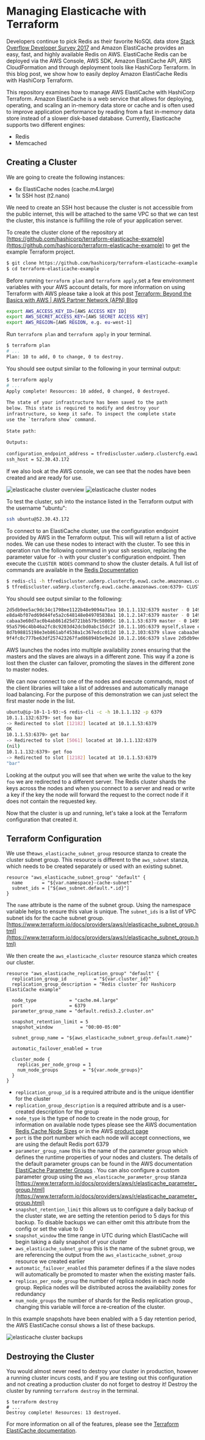 # Managing Elasticache with Terraform
Developers continue to pick Redis as their favorite NoSQL data store [Stack Overflow Developer Survey 2017](https://insights.stackoverflow.com/survey/2017#technology-most-loved-dreaded-and-wanted-databases) and Amazon ElastiCache provides an easy, fast, and highly available Redis on AWS.  ElastiCache Redis can be deployed via the AWS Console, AWS SDK, Amazon ElastiCache API, AWS CloudFormation and through deployment tools like HashiCorp Terraform.  In this blog post, we show how to easily deploy Amazon ElastiCache Redis with HashiCorp Terraform. 
 
This repository examines how to manage AWS ElastiCache with HashiCorp Terraform.  Amazon ElastiCache is a web service that allows for deploying, operating, and scaling an in-memory data store or cache and is often used to improve application performance by reading from a fast in-memory data store instead of a slower disk-based database. Currently, Elasticache supports two different engines:
* Redis
* Memcached
 
## Creating a Cluster
We are going to create the following instances:
* 6x ElastiCache nodes (cache.m4.large)
* 1x   SSH host (t2.nano)
 
We need to create an SSH host because the cluster is not accessible from the public internet, this will be attached to the same VPC so that we can test the cluster, this instance is fulfilling the role of your application server.
 
To create the cluster clone of the repository at [https://github.com/hashicorp/terraform-elasticache-example](https://github.com/hashicorp/terraform-elasticache-example)  to get the example Terraform project.
 
```bash
$ git clone https://github.com/hashicorp/terraform-elasticache-example.git
$ cd terraform-elasticache-example
```
 
Before running `terraform plan` and `terraform apply`,set a few environment variables with your AWS account details, for more information on using Terraform with AWS please take a look at this post  [Terraform: Beyond the Basics with AWS | AWS Partner Network (APN) Blog](https://aws.amazon.com/blogs/apn/terraform-beyond-the-basics-with-aws/)
 
```bash
export AWS_ACCESS_KEY_ID=[AWS ACCESS KEY ID]
export AWS_SECRET_ACCESS_KEY=[AWS SECRET ACCESS KEY]
export AWS_REGION=[AWS REGION, e.g. eu-west-1]
```
 
Run `terraform plan` and `terraform apply` in your terminal.
 
```bash
$ terraform plan
# ...
Plan: 10 to add, 0 to change, 0 to destroy.
```
 
You should see output similar to the following in your terminal output:
 
```bash
$ terraform apply
# ...
Apply complete! Resources: 10 added, 0 changed, 0 destroyed.
 
The state of your infrastructure has been saved to the path
below. This state is required to modify and destroy your
infrastructure, so keep it safe. To inspect the complete state
use the `terraform show` command.
 
State path:
 
Outputs:
 
configuration_endpoint_address = tfrediscluster.ua5mrp.clustercfg.euw1.cache.amazonaws.com
ssh_host = 52.30.43.172
```
 
If we also look at the AWS console, we can see that the nodes have been created and are ready for use. 
 
![elasticache cluster overview](https://hyzxph.media.zestyio.com/terraform_elasticache_cluster_overview.png)
![elasticache cluster nodes](https://hyzxph.media.zestyio.com/terraform_elasticache_cluster_nodes.png)
 
To test the cluster, ssh into the instance listed in the Terraform output with the username "ubuntu":
 
```bash
ssh ubuntu@52.30.43.172
```
 
To connect to an ElastiCache cluster, use the configuration endpoint provided by AWS in the Terraform output. This will will return a list of active nodes.  We can use these nodes to interact with the cluster. To see this in operation run the following command in your ssh session, replacing the parameter value for `-h` with your cluster's configuration endpoint.  Then execute the `CLUSTER NODES` command to show the cluster details.  A full list of commands are available in the [Redis Documentation](https://redis.io/commands)
 
```bash
$ redis-cli -h tfrediscluster.ua5mrp.clustercfg.euw1.cache.amazonaws.com -p 6379
$ tfrediscluster.ua5mrp.clustercfg.euw1.cache.amazonaws.com:6379> CLUSTER NODES
```
 
You should see output similar to the following:
 
```bash
2d5db9ee5ac9dc34c1798ee1122b48e9094a71ea 10.1.1.132:6379 master - 0 1495477718562 1 connected 0-5461
e8da4bf07ed69d44fe5a2c648148e049705838a1 10.1.2.147:6379 master - 0 1495477719570 0 connected 5462-10922
cabaa3e60d7ac0b4ab861d25d721bb579c58005c 10.1.1.53:6379 master - 0 1495477716549 2 connected 10923-16383
95a5796c4bb46a2fc8c9203d42dcbd0abc15dc2f 10.1.1.105:6379 myself,slave e8da4bf07ed69d44fe5a2c648148e049705838a1 0 0 1 connected
8d7b98815198e3eb861abf4538a1c367edcc012d 10.1.2.103:6379 slave cabaa3e60d7ac0b4ab861d25d721bb579c58005c 0 1495477717556 2 connected
9f4fc8c777be63df257423267fad86894b5e9e2d 10.1.2.166:6379 slave 2d5db9ee5ac9dc34c1798ee1122b48e9094a71ea 0 1495477715542 1 connected
```
 
AWS launches the nodes into multiple availability zones ensuring that the masters and the slaves are always in a different zone.  This way if a zone is lost then the cluster can failover, promoting the slaves in the different zone to master nodes.
 
We can now connect to one of the nodes and execute commands, most of the client libraries will take a list of addresses and automatically manage load balancing.  For the purpose of this demonstration we can just select the first master node in the list.
 
```bash
ubuntu@ip-10-1-1-93:~$ redis-cli -c -h 10.1.1.132 -p 6379
10.1.1.132:6379> set foo bar
-> Redirected to slot [12182] located at 10.1.1.53:6379
OK
10.1.1.53:6379> get bar
-> Redirected to slot [5061] located at 10.1.1.132:6379
(nil)
10.1.1.132:6379> get foo
-> Redirected to slot [12182] located at 10.1.1.53:6379
"bar"
```
 
Looking at the output you will see that when we write the value to the key `foo` we are redirected to a different server.  The Redis cluster shards the keys across the nodes and when you connect to a server and read or write a key if the key the node will forward the request to the correct node if it does not contain the requested key.
 
Now that the cluster is up and running, let's take a look at the Terraform configuration that created it.
 
 
## Terraform Configuration
We use the`aws_elasticache_subnet_group` resource stanza to create the cluster subnet group.  This resource is different to the `aws_subnet` stanza, which needs to be created separately or used with an existing subnet.
 
```hcl
resource "aws_elasticache_subnet_group" "default" {
  name       = "${var.namespace}-cache-subnet"
  subnet_ids = ["${aws_subnet.default.*.id}"]
}                                                                           
```
 
The `name` attribute  is the name of the subnet group. Using the namespace variable helps to ensure this value is unique.  The `subnet_ids` is a list of VPC subnet ids for the cache subnet group.  
[https://www.terraform.io/docs/providers/aws/r/elasticache_subnet_group.html](https://www.terraform.io/docs/providers/aws/r/elasticache_subnet_group.html)
 
We then create the `aws_elasticache_cluster` resource stanza which creates our cluster.
 
```hcl
resource "aws_elasticache_replication_group" "default" {
  replication_group_id          = "${var.cluster_id}"
  replication_group_description = "Redis cluster for Hashicorp ElastiCache example"
 
  node_type            = "cache.m4.large"
  port                 = 6379
  parameter_group_name = "default.redis3.2.cluster.on"
 
  snapshot_retention_limit = 5
  snapshot_window          = "00:00-05:00"
 
  subnet_group_name = "${aws_elasticache_subnet_group.default.name}"
 
  automatic_failover_enabled = true
 
  cluster_mode {
    replicas_per_node_group = 1
    num_node_groups         = "${var.node_groups}"
  }
}                                                                  
```
 
* `replication_group_id` is a required attribute and is the unique identifier for the cluster
* `replication_group_description` is a required attribute and is a user-created description for the group
* `node_type`  is the type of node to create in the node group, for information on available node types please see the AWS documentation [Redis Cache Node Sizes](https://docs.aws.amazon.com/AmazonElastiCache/latest/red-ug/nodes-select-size.html) or in the AWS [product page](https://aws.amazon.com/elasticache/pricing/)
* `port` is the port number which each node will accept connections, we are using the default Redis port 6379
* `parameter_group_name`  this is the name of the parameter group which defines the runtime properties of your nodes and clusters.  The details of the default parameter groups can be found in the AWS documentation [ElastiCache Parameter Groups](http://docs.aws.amazon.com/AmazonElastiCache/latest/UserGuide/ParameterGroups.html) .  You can also configure a custom parameter group using the `aws_elasticache_parameter_group` stanza [https://www.terraform.io/docs/providers/aws/r/elasticache_parameter_group.html](https://www.terraform.io/docs/providers/aws/r/elasticache_parameter_group.html)
* `snapshot_retention_limit` this allows us to configure a daily backup of the cluster state, we are setting the retention period to 5 days for this backup.  To disable backups we can either omit this attribute from the config or set the value to 0
* `snapshot_window` the time range in UTC during which ElastiCache will begin taking a daily snapshot of your cluster
* `aws_elasticache_subnet_group`  this is the name of the subnet group, we are referencing the output from the `aws_elasticache_subnet_group` resource we created earlier
* `automatic_failover_enabled` this parameter defines if a the slave nodes will automatically be promoted to master when the existing master fails.
* `replicas_per_node_group` the number of replica nodes in each node group.  Replica nodes will be distributed across the availability zones for redundancy
* `num_node_groups`  the number of shards for the Redis replication group., changing this variable will force a re-creation of the cluster.
 
In this example snapshots have been enabled with a 5 day retention period, the AWS ElastiCache consul shows a list of these backups.
 
![elasticache cluster backups](https://hyzxph.media.zestyio.com/terraform_elasticache_cluster_backups.png)
 
 
## Destroying the Cluster
You would almost never need to destroy your cluster in production, however a running cluster incurs costs, and if you are testing out this configuration and not creating a production cluster do not forget to destroy it! Destroy the cluster by running `terraform destroy` in the terminal.
 
```
$ terraform destroy
# ...
Destroy complete! Resources: 13 destroyed.
```
 
For more information on all of the features, please see the [Terraform ElastiCache documentation](https://www.terraform.io/docs/providers/aws/r/elasticache_cluster.html#).
